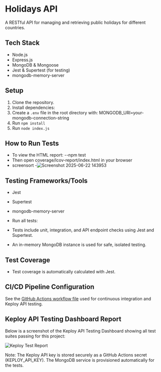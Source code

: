 # Holidays API

A RESTful API for managing and retrieving public holidays for different countries.

## Tech Stack

- Node.js
- Express.js
- MongoDB & Mongoose
- Jest & Supertest (for testing)
- mongodb-memory-server


## Setup
1. Clone the repository.
2. Install dependencies:
3. Create a `.env` file in the root directory with:
   MONGODB_URI=your-mongodb-connection-string
4. Run `npm install`
5. Run `node index.js`

 ## How to Run Tests
 - To view the HTML report:
 --npm test
  - Then open coverage/lcov-report/index.html in your browser
  - screensort
  -![Screenshot 2025-06-22 143953](https://github.com/user-attachments/assets/40afed57-2dbd-41e7-887c-f62dd5277f93)

## Testing Frameworks/Tools
- Jest
- Supertest
- mongodb-memory-server






- Run all tests:
- Tests include unit, integration, and API endpoint checks using Jest and Supertest.
- An in-memory MongoDB instance is used for safe, isolated testing.
## Test Coverage

- Test coverage is automatically calculated with Jest.

## CI/CD Pipeline Configuration

See the [GitHub Actions workflow file](.github/workflows/ci.yml) used for continuous integration and Keploy API testing.

## Keploy API Testing Dashboard Report

Below is a screenshot of the Keploy API Testing Dashboard showing all test suites passing for this project:

![Keploy Test Report]("screenshot/screenshotskeploy-test-report.png")

Note: The Keploy API key is stored securely as a GitHub Actions secret (KEPLOY_API_KEY).
      The MongoDB service is provisioned automatically for the tests.
